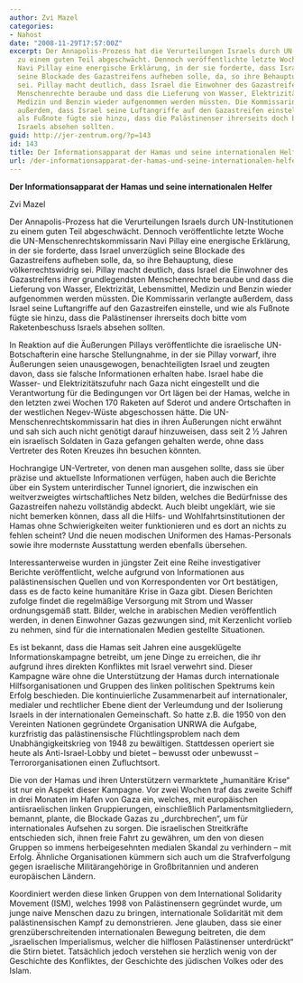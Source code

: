 ```yaml
---
author: Zvi Mazel
categories:
- Nahost
date: "2008-11-29T17:57:00Z"
excerpt: Der Annapolis-Prozess hat die Verurteilungen Israels durch UN-Institutionen
  zu einem guten Teil abgeschwächt. Dennoch veröffentlichte letzte Woche die UN-Menschenrechtskommissarin
  Navi Pillay eine energische Erklärung, in der sie forderte, dass Israel unverzüglich
  seine Blockade des Gazastreifens aufheben solle, da, so ihre Behauptung, diese völkerrechtswidrig
  sei. Pillay macht deutlich, dass Israel die Einwohner des Gazastreifens ihrer grundlegendsten
  Menschenrechte beraube und dass die Lieferung von Wasser, Elektrizität, Lebensmittel,
  Medizin und Benzin wieder aufgenommen werden müssten. Die Kommissarin verlangte
  außerdem, dass Israel seine Luftangriffe auf den Gazastreifen einstelle, und wie
  als Fußnote fügte sie hinzu, dass die Palästinenser ihrerseits doch bitte vom Raketenbeschuss
  Israels absehen sollten.
guid: http://jer-zentrum.org/?p=143
id: 143
title: Der Informationsapparat der Hamas und seine internationalen Helfer
url: /der-informationsapparat-der-hamas-und-seine-internationalen-helfer/
---
```



**Der Informationsapparat der Hamas und seine internationalen Helfer**



Zvi Mazel

 

 

Der Annapolis-Prozess hat die Verurteilungen Israels durch UN-Institutionen zu einem guten Teil abgeschwächt. Dennoch veröffentlichte letzte Woche die UN-Menschenrechtskommissarin Navi Pillay eine energische Erklärung, in der sie forderte, dass Israel unverzüglich seine Blockade des Gazastreifens aufheben solle, da, so ihre Behauptung, diese völkerrechtswidrig sei. Pillay macht deutlich, dass Israel die Einwohner des Gazastreifens ihrer grundlegendsten Menschenrechte beraube und dass die Lieferung von Wasser, Elektrizität, Lebensmittel, Medizin und Benzin wieder aufgenommen werden müssten. Die Kommissarin verlangte außerdem, dass Israel seine Luftangriffe auf den Gazastreifen einstelle, und wie als Fußnote fügte sie hinzu, dass die Palästinenser ihrerseits doch bitte vom Raketenbeschuss Israels absehen sollten.

 

In Reaktion auf die Äußerungen Pillays veröffentlichte die israelische UN-Botschafterin eine harsche Stellungnahme, in der sie Pillay vorwarf, ihre Äußerungen seien unausgewogen, benachteiligten Israel und zeugten davon, dass sie falsche Informationen erhalten habe. Israel habe die Wasser- und Elektrizitätszufuhr nach Gaza nicht eingestellt und die Verantwortung für die Bedingungen vor Ort lägen bei der Hamas, welche in den letzten zwei Wochen 170 Raketen auf Sderot und andere Ortschaften in der westlichen Negev-Wüste abgeschossen hätte. Die UN-Menschenrechtskommissarin hat dies in ihren Äußerungen nicht erwähnt und sah sich auch nicht genötigt darauf hinzuweisen, dass seit 2 ½ Jahren ein israelisch Soldaten in Gaza gefangen gehalten werde, ohne dass Vertreter des Roten Kreuzes ihn besuchen könnten.

 

Hochrangige UN-Vertreter, von denen man ausgehen sollte, dass sie über präzise und aktuellste Informationen verfügen, haben auch die Berichte über ein System unterirdischer Tunnel ignoriert, die inzwischen ein weitverzweigtes wirtschaftliches Netz bilden, welches die Bedürfnisse des Gazastreifen nahezu vollständig abdeckt. Auch bleibt ungeklärt, wie sie nicht bemerken können, dass all die Hilfs- und Wohlfahrtsinstitutionen der Hamas ohne Schwierigkeiten weiter funktionieren und es dort an nichts zu fehlen scheint? Und die neuen modischen Uniformen des Hamas-Personals sowie ihre modernste Ausstattung werden ebenfalls übersehen.

 

Interessanterweise wurden in jüngster Zeit eine Reihe investigativer Berichte veröffentlicht, welche aufgrund von Informationen aus palästinensischen Quellen und von Korrespondenten vor Ort bestätigen, dass es de facto keine humanitäre Krise in Gaza gibt. Diesen Berichten zufolge findet die regelmäßige Versorgung mit Strom und Wasser ordnungsgemäß statt. Bilder, welche in arabischen Medien veröffentlich werden, in denen Einwohner Gazas gezwungen sind, mit Kerzenlicht vorlieb zu nehmen, sind für die internationalen Medien gestellte Situationen.

 

Es ist bekannt, dass die Hamas seit Jahren eine ausgeklügelte Informationskampagne betreibt, um jene Dinge zu erreichen, die ihr aufgrund ihres direkten Konfliktes mit Israel verwehrt sind. Dieser Kampagne wäre ohne die Unterstützung der Hamas durch internationale Hilfsorganisationen und Gruppen des linken politischen Spektrums kein Erfolg beschieden. Die kontinuierliche Zusammenarbeit auf internationaler, medialer und rechtlicher Ebene dient der Verleumdung und der Isolierung Israels in der internationalen Gemeinschaft. So hatte z.B. die 1950 von den Vereinten Nationen gegründete Organisation UNRWA die Aufgabe, kurzfristig das palästinensische Flüchtlingsproblem nach dem Unabhängigkeitskrieg von 1948 zu bewältigen. Stattdessen operiert sie heute als Anti-Israel-Lobby und bietet – bewusst oder unbewusst – Terrororganisationen einen Zufluchtsort.

 

Die von der Hamas und ihren Unterstützern vermarktete „humanitäre Krise“ ist nur ein Aspekt dieser Kampagne. Vor zwei Wochen traf das zweite Schiff in drei Monaten im Hafen von Gaza ein, welches, mit europäischen antiisraelischen linken Gruppierungen, einschließlich Parlamentsmitgliedern, bemannt, plante, die Blockade Gazas zu „durchbrechen“, um für internationales Aufsehen zu sorgen. Die israelischen Streitkräfte entschieden sich, ihnen freie Fahrt zu gewähren, um den von diesen Gruppen so immens herbeigesehnten medialen Skandal zu verhindern – mit Erfolg. Ähnliche Organisationen kümmern sich auch um die Strafverfolgung gegen israelische Militärangehörige in Großbritannien und anderen europäischen Ländern.

 

Koordiniert werden diese linken Gruppen von dem International Solidarity Movement (ISM), welches 1998 von Palästinensern gegründet wurde, um junge naive Menschen dazu zu bringen, internationale Solidarität mit dem palästinensischen Kampf zu demonstrieren. Jene glauben, dass sie einer grenzüberschreitenden internationalen Bewegung beitreten, die dem „israelischen Imperialismus, welcher die hilflosen Palästinenser unterdrückt“ die Stirn bietet. Tatsächlich jedoch verstehen sie herzlich wenig von der Geschichte des Konfliktes, der Geschichte des jüdischen Volkes oder des Islam.
